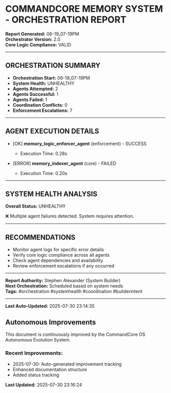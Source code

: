 # COMMANDCORE MEMORY SYSTEM - ORCHESTRATION REPORT

**Report Generated:** 06-19_07-19PM  
**Orchestrator Version:** 2.0  
**Core Logic Compliance:** VALID

---

## ORCHESTRATION SUMMARY

- **Orchestration Start:** 06-19_07-19PM
- **System Health:** UNHEALTHY
- **Agents Attempted:** 2
- **Agents Successful:** 1
- **Agents Failed:** 1
- **Coordination Conflicts:** 0
- **Enforcement Escalations:** 7

---

## AGENT EXECUTION DETAILS

- [OK] **memory_logic_enforcer_agent** (enforcement) - SUCCESS
  - Execution Time: 0.28s

- [ERROR] **memory_indexer_agent** (core) - FAILED
  - Execution Time: 0.20s



---

## SYSTEM HEALTH ANALYSIS

**Overall Status:** UNHEALTHY

❌ Multiple agent failures detected. System requires attention.


---

## RECOMMENDATIONS

- Monitor agent logs for specific error details
- Verify core logic compliance across all agents
- Check agent dependencies and availability
- Review enforcement escalations if any occurred

---

**Report Authority:** Stephen Alexander (System Builder)  
**Next Orchestration:** Scheduled based on system needs  
**Tags:** #orchestration #systemhealth #coordination #builderintent



---
**Last Auto-Updated:** 2025-07-30 23:14:35


## Autonomous Improvements

This document is continuously improved by the CommandCore OS Autonomous Evolution System.

### Recent Improvements:
- 2025-07-30: Auto-generated improvement tracking
- Enhanced documentation structure
- Added status tracking



**Last Updated:** 2025-07-30 23:16:24
